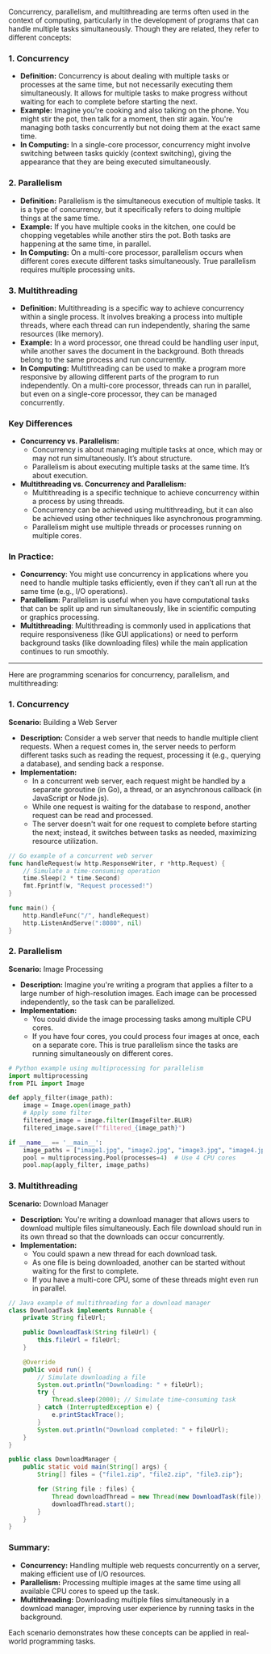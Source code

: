 Concurrency, parallelism, and multithreading are terms often used in the context of computing, particularly in the development of programs that can handle multiple tasks simultaneously. Though they are related, they refer to different concepts:

### 1. **Concurrency**
- **Definition:** Concurrency is about dealing with multiple tasks or processes at the same time, but not necessarily executing them simultaneously. It allows for multiple tasks to make progress without waiting for each to complete before starting the next.
- **Example:** Imagine you're cooking and also talking on the phone. You might stir the pot, then talk for a moment, then stir again. You're managing both tasks concurrently but not doing them at the exact same time.
- **In Computing:** In a single-core processor, concurrency might involve switching between tasks quickly (context switching), giving the appearance that they are being executed simultaneously.

### 2. **Parallelism**
- **Definition:** Parallelism is the simultaneous execution of multiple tasks. It is a type of concurrency, but it specifically refers to doing multiple things at the same time.
- **Example:** If you have multiple cooks in the kitchen, one could be chopping vegetables while another stirs the pot. Both tasks are happening at the same time, in parallel.
- **In Computing:** On a multi-core processor, parallelism occurs when different cores execute different tasks simultaneously. True parallelism requires multiple processing units.

### 3. **Multithreading**
- **Definition:** Multithreading is a specific way to achieve concurrency within a single process. It involves breaking a process into multiple threads, where each thread can run independently, sharing the same resources (like memory).
- **Example:** In a word processor, one thread could be handling user input, while another saves the document in the background. Both threads belong to the same process and run concurrently.
- **In Computing:** Multithreading can be used to make a program more responsive by allowing different parts of the program to run independently. On a multi-core processor, threads can run in parallel, but even on a single-core processor, they can be managed concurrently.

### Key Differences
- **Concurrency vs. Parallelism:**
    - Concurrency is about managing multiple tasks at once, which may or may not run simultaneously. It’s about structure.
    - Parallelism is about executing multiple tasks at the same time. It’s about execution.
- **Multithreading vs. Concurrency and Parallelism:**
    - Multithreading is a specific technique to achieve concurrency within a process by using threads.
    - Concurrency can be achieved using multithreading, but it can also be achieved using other techniques like asynchronous programming.
    - Parallelism might use multiple threads or processes running on multiple cores.

### In Practice:
- **Concurrency**: You might use concurrency in applications where you need to handle multiple tasks efficiently, even if they can’t all run at the same time (e.g., I/O operations).
- **Parallelism**: Parallelism is useful when you have computational tasks that can be split up and run simultaneously, like in scientific computing or graphics processing.
- **Multithreading**: Multithreading is commonly used in applications that require responsiveness (like GUI applications) or need to perform background tasks (like downloading files) while the main application continues to run smoothly.

<hr>

Here are programming scenarios for concurrency, parallelism, and multithreading:

### 1. **Concurrency**

**Scenario:** Building a Web Server

- **Description:** Consider a web server that needs to handle multiple client requests. When a request comes in, the server needs to perform different tasks such as reading the request, processing it (e.g., querying a database), and sending back a response.
- **Implementation:**
    - In a concurrent web server, each request might be handled by a separate goroutine (in Go), a thread, or an asynchronous callback (in JavaScript or Node.js).
    - While one request is waiting for the database to respond, another request can be read and processed.
    - The server doesn't wait for one request to complete before starting the next; instead, it switches between tasks as needed, maximizing resource utilization.

```go
// Go example of a concurrent web server
func handleRequest(w http.ResponseWriter, r *http.Request) {
    // Simulate a time-consuming operation
    time.Sleep(2 * time.Second)
    fmt.Fprintf(w, "Request processed!")
}

func main() {
    http.HandleFunc("/", handleRequest)
    http.ListenAndServe(":8080", nil)
}
```



### 2. **Parallelism**

**Scenario:** Image Processing

- **Description:** Imagine you're writing a program that applies a filter to a large number of high-resolution images. Each image can be processed independently, so the task can be parallelized.
- **Implementation:**
    - You could divide the image processing tasks among multiple CPU cores.
    - If you have four cores, you could process four images at once, each on a separate core. This is true parallelism since the tasks are running simultaneously on different cores.

```Python
# Python example using multiprocessing for parallelism
import multiprocessing
from PIL import Image

def apply_filter(image_path):
    image = Image.open(image_path)
    # Apply some filter
    filtered_image = image.filter(ImageFilter.BLUR)
    filtered_image.save(f"filtered_{image_path}")

if __name__ == '__main__':
    image_paths = ["image1.jpg", "image2.jpg", "image3.jpg", "image4.jpg"]
    pool = multiprocessing.Pool(processes=4)  # Use 4 CPU cores
    pool.map(apply_filter, image_paths)
```


### 3. **Multithreading**

**Scenario:** Download Manager

- **Description:** You're writing a download manager that allows users to download multiple files simultaneously. Each file download should run in its own thread so that the downloads can occur concurrently.
- **Implementation:**
    - You could spawn a new thread for each download task.
    - As one file is being downloaded, another can be started without waiting for the first to complete.
    - If you have a multi-core CPU, some of these threads might even run in parallel.

```java
// Java example of multithreading for a download manager
class DownloadTask implements Runnable {
    private String fileUrl;

    public DownloadTask(String fileUrl) {
        this.fileUrl = fileUrl;
    }

    @Override
    public void run() {
        // Simulate downloading a file
        System.out.println("Downloading: " + fileUrl);
        try {
            Thread.sleep(2000); // Simulate time-consuming task
        } catch (InterruptedException e) {
            e.printStackTrace();
        }
        System.out.println("Download completed: " + fileUrl);
    }
}

public class DownloadManager {
    public static void main(String[] args) {
        String[] files = {"file1.zip", "file2.zip", "file3.zip"};

        for (String file : files) {
            Thread downloadThread = new Thread(new DownloadTask(file));
            downloadThread.start();
        }
    }
}
```

### Summary:

- **Concurrency:** Handling multiple web requests concurrently on a server, making efficient use of I/O resources.
- **Parallelism:** Processing multiple images at the same time using all available CPU cores to speed up the task.
- **Multithreading:** Downloading multiple files simultaneously in a download manager, improving user experience by running tasks in the background.

Each scenario demonstrates how these concepts can be applied in real-world programming tasks.
